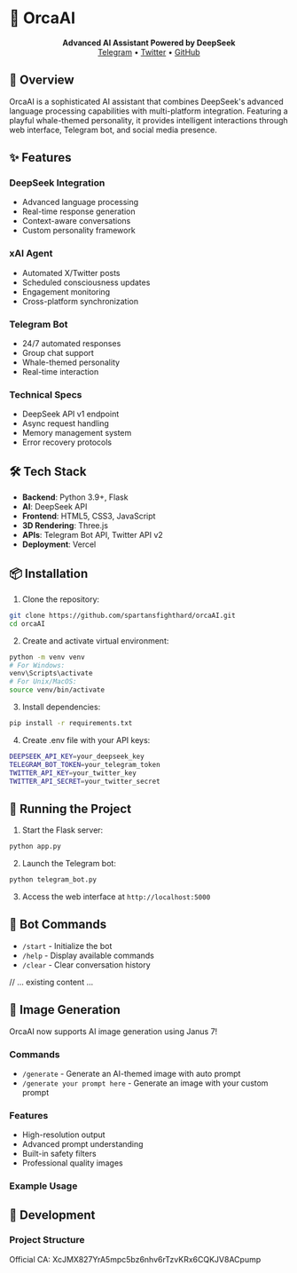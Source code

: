 # 🐋 OrcaAI

<div align="center">
    <strong>Advanced AI Assistant Powered by DeepSeek</strong>
    <br>
    <a href="https://t.me/orcaaiportal">Telegram</a> •
    <a href="https://x.com/orcaai">Twitter</a> •
    <a href="https://github.com/spartansfighthard/orcaAI">GitHub</a>
</div>

## 🌊 Overview

OrcaAI is a sophisticated AI assistant that combines DeepSeek's advanced language processing capabilities with multi-platform integration. Featuring a playful whale-themed personality, it provides intelligent interactions through web interface, Telegram bot, and social media presence.

## ✨ Features

### DeepSeek Integration
- Advanced language processing
- Real-time response generation
- Context-aware conversations
- Custom personality framework

### xAI Agent
- Automated X/Twitter posts
- Scheduled consciousness updates
- Engagement monitoring
- Cross-platform synchronization

### Telegram Bot
- 24/7 automated responses
- Group chat support
- Whale-themed personality
- Real-time interaction

### Technical Specs
- DeepSeek API v1 endpoint
- Async request handling
- Memory management system
- Error recovery protocols

## 🛠 Tech Stack

- **Backend**: Python 3.9+, Flask
- **AI**: DeepSeek API
- **Frontend**: HTML5, CSS3, JavaScript
- **3D Rendering**: Three.js
- **APIs**: Telegram Bot API, Twitter API v2
- **Deployment**: Vercel

## 📦 Installation

1. Clone the repository:
```bash
git clone https://github.com/spartansfighthard/orcaAI.git
cd orcaAI
```

2. Create and activate virtual environment:
```bash
python -m venv venv
# For Windows:
venv\Scripts\activate
# For Unix/MacOS:
source venv/bin/activate
```

3. Install dependencies:
```bash
pip install -r requirements.txt
```

4. Create .env file with your API keys:
```bash
DEEPSEEK_API_KEY=your_deepseek_key
TELEGRAM_BOT_TOKEN=your_telegram_token
TWITTER_API_KEY=your_twitter_key
TWITTER_API_SECRET=your_twitter_secret
```

## 🚀 Running the Project

1. Start the Flask server:
```bash
python app.py
```

2. Launch the Telegram bot:
```bash
python telegram_bot.py
```

3. Access the web interface at `http://localhost:5000`

## 🤖 Bot Commands

- `/start` - Initialize the bot
- `/help` - Display available commands
- `/clear` - Clear conversation history

// ... existing content ...

## 🎨 Image Generation
OrcaAI now supports AI image generation using Janus 7! 

### Commands
- `/generate` - Generate an AI-themed image with auto prompt
- `/generate your prompt here` - Generate an image with your custom prompt

### Features
- High-resolution output
- Advanced prompt understanding
- Built-in safety filters
- Professional quality images

### Example Usage

## 🔧 Development

### Project Structure
Official CA: XcJMX827YrA5mpc5bz6nhv6rTzvKRx6CQKJV8ACpump

